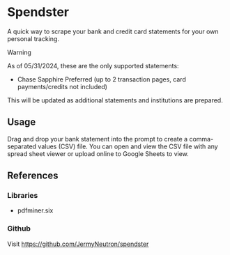 # Spendster
A quick way to scrape your bank and credit card statements for your own personal tracking.

>[!WARNING]
> As of 05/31/2024, these are the only supported statements:
> - Chase Sapphire Preferred (up to 2 transaction pages, card payments/credits not included)
>
> This will be updated as additional statements and institutions are prepared. 

<!-- ## Setup -->

## Usage
Drag and drop your bank statement into the prompt to create a comma-separated values (CSV) file. You can open and view the CSV file with any spread sheet viewer or upload online to Google Sheets to view.

<!-- ## Frequently Asked Questions -->

## References

### Libraries
- pdfminer.six

### Github
Visit https://github.com/JermyNeutron/spendster
